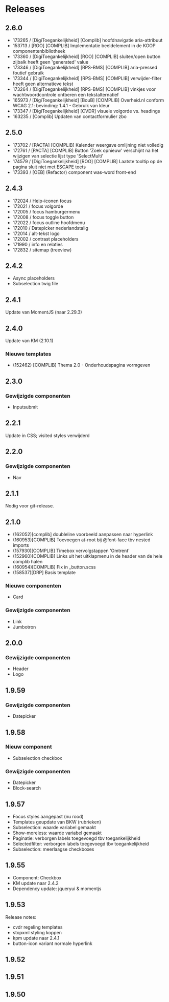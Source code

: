# Releases
## 2.6.0
- 173265 / [DigiToegankelijkheid] [Complib] hoofdnavigatie aria-attribuut
- 153713 / [ROO] [COMPLIB] Implementatie beeldelement in de KOOP componentenbibliotheek
- 173360 / [DigiToegankelijkheid] [ROO] [COMPLIB] sluiten/open button zijbalk heeft geen 'generated' value
- 173346 / [DigiToegankelijkheid] [RPS-BMS] [COMPLIB] aria-pressed foutief gebruik
- 173344 / [DigiToegankelijkheid] [RPS-BMS] [COMPLIB] verwijder-filter heeft geen alternatieve tekst
- 173264 / [DigiToegankelijkheid] [RPS-BMS] [COMPLIB] vinkjes voor wachtwoordcontrole ontberen een tekstalternatief
- 165973 / [DigiToegankelijkheid] [BouB] [COMPLIB] Overheid.nl conform WCAG 2.1: bevinding: 1.4.1 - Gebruik van kleur
- 173347 / [DigiToegankelijkheid] [CVDR] visuele volgorde vs. headings
- 163235 / [Complib] Updaten van contactformulier zbo
## 2.5.0
- 173702 / [PACTA] [COMPLIB] Kalender weergave omlijning niet volledig
- 172761 / [PACTA] [COMPLIB] Button 'Zoek opnieuw' verschijnt na het wijzigen van selectie lijst type 
'SelectMulti'
- 174579 / [DigiToegankelijkheid] [ROO] [COMPLIB] Laatste tooltip op de pagina sluit niet met ESCAPE toets
- 173393 / [OEB] (Refactor) component was-word front-end
## 2.4.3
- 172024 / Help-iconen focus
- 172021 / focus volgorde
- 172005 / focus hamburgermenu
- 172008 / focus toggle button
- 172022 / focus outline hoofdmenu
- 172010 / Datepicker nederlandstalig
- 172014 / alt-tekst logo
- 172002 / contrast placeholders
- 171990 / info en relaties
- 172832 / sitemap (treeview)
## 2.4.2
- Async placeholders
- Subselection twig file
## 2.4.1
Update van MomentJS (naar 2.29.3)
## 2.4.0
Update van KM (2.10.1)
### Nieuwe templates
- (152462) [COMPLIB] Thema 2.0 - Onderhoudspagina vormgeven
## 2.3.0
### Gewijzigde componenten
- Inputsubmit
## 2.2.1
Update in CSS; visited styles verwijderd
## 2.2.0
### Gewijzigde componenten
- Nav
## 2.1.1
Nodig voor git-release.
## 2.1.0
- (162052)[complib] doubleline voorbeeld aanpassen naar hyperlink
- (160953)[COMPLIB] Toevoegen at-root bij @font-face tbv nested imports 
- (157930)[COMPLIB] Timebox vervolgstappen 'Omtrent' 
- (152960)[COMPLIB] Links uit het uitklapmenu in de header van de hele complib halen
- (160954)[COMPLIB] Fix in _button.scss
- (158537)[DRP] Basis template
### Nieuwe componenten
- Card
### Gewijzigde componenten
- Link
- Jumbotron
## 2.0.0
### Gewijzigde componenten
- Header
- Logo
## 1.9.59
### Gewijzigde componenten
- Datepicker
## 1.9.58
### Nieuw component
- Subselection checkbox
### Gewijzigde componenten
- Datepicker
- Block-search
## 1.9.57
- Focus styles aangepast (nu rood)
- Templates geupdate van BKW (rubrieken)
- Subselection: waarde variabel gemaakt
- Show-moreless: waarde variabel gemaakt
- Paginatie: verborgen labels toegevoegd tbv toegankelijkheid
- Selectedfilter: verborgen labels toegevoegd tbv toegankelijkheid
- Subselection: meerlaagse checkboxes
## 1.9.55
- Component: Checkbox
- KM update naar 2.4.2
- Dependency update: jqueryui &amp; momentjs
## 1.9.53
Release notes:
- cvdr regeling templates
- stopxml styling koppen
- kpm update naar 2.4.1
- button-icon variant normale hyperlink

## 1.9.52
## 1.9.51
## 1.9.50